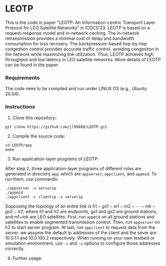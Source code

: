 # <b>LEOTP</b>
This is the code in paper "LEOTP: An Information-centric Transport Layer Protocol for LEO Satellite Networks" in ICDCS'23. LEOTP is based on a request-response model and in-network caching. The in-network retransmission provides a minimal cost of delay and bandwidth consumption for loss recovery. The backpressure-based hop-by-hop congestion control provides accurate traffic control, avoiding congesiton in the network while maximizing link utilization. Thus, LEOTP achieves high throughput and low latency in LEO satellite networks. More details of LEOTP can be found in the paper.
### <b>Requirements</b>
The code nees to be compiled and run under LINUX OS (e.g., Ubuntu 20.04).
### <b>Instructions</b>
1. Clone this repository:
````
git clone https://github.com/jl99888/LEOTP.git
````
2. Compile the source code:
````
cd LEOTP/app
make
````
3. Run application-layer programs of LEOTP:

After step 2, three application-layer programs of different roles are generated in directory `app`, which are `appserver`, `appclient`, and `appmid`. To run them, use commands:
````
./appserver -s serverip
./appmid
./appclient -c clientip -s serverip
````
Supposing the topology of an entire link is $h1-gs1-m1-m2-\cdots-mk-gs2-h2$, where h1 and h2 are endpoints, gs1 and gs2 are ground stations, and m1~mk are LEO satellites. First, run `appmid` on all ground stations and satellites to enable segmented transmission control. Then, run `appserver` on h2 to start server program. At last, run `appclient` to request data from the server. we assume the default ip addresses of the client and the sever are 10.0.1.1 and 10.0.100.2 respectively. When running on your own testbed or simulation environment, use `-c` and `-s` options to configure those addresses correctly.

4. Further usage:





